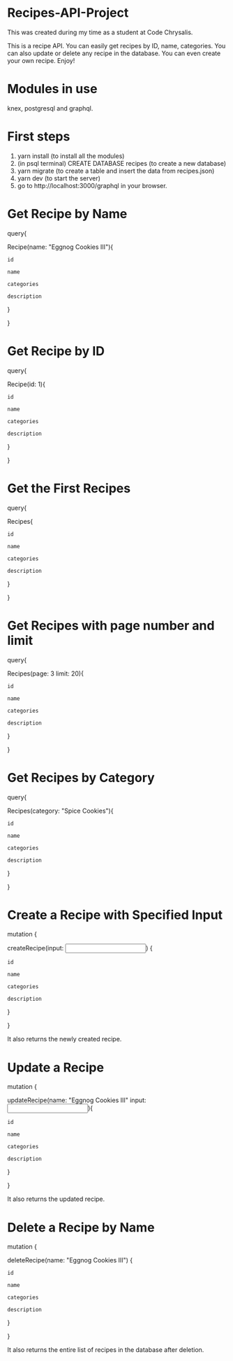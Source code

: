 # Recipes-API-Project
This was created during my time as a student at Code Chrysalis. 

This is a recipe API. You can easily get recipes by ID, name, categories. You can also update or delete any recipe in the database. You can even create your own recipe. Enjoy!

# Modules in use
knex, postgresql and graphql.

# First steps
1. yarn install (to install all the modules)
2. (in psql terminal) CREATE DATABASE recipes (to create a new database)
3. yarn migrate (to create a table and insert the data from recipes.json)
4. yarn dev (to start the server)
5. go to http://localhost:3000/graphql in your browser.

# Get Recipe by Name
query{

  Recipe(name: "Eggnog Cookies III"){

    id

    name

    categories

    description

  }

}

# Get Recipe by ID
query{

  Recipe(id: 1){

    id

    name

    categories

    description

  }

}

# Get the First Recipes
query{

  Recipes{

    id

    name

    categories

    description

  }

}

# Get Recipes with page number and limit
query{

  Recipes(page: 3 limit: 20){

    id

    name

    categories

    description

  }

}

# Get Recipes by Category
query{

  Recipes(category: "Spice Cookies"){

    id

    name

    categories

    description

  }

}

# Create a Recipe with Specified Input
mutation {

  createRecipe(input: <input>) {

    id

    name

    categories

    description

  }

}

It also returns the newly created recipe.

# Update a Recipe
mutation {

  updateRecipe(name: "Eggnog Cookies III" input: <input>){

    id

    name

    categories

    description

  }

}

It also returns the updated recipe.

# Delete a Recipe by Name
mutation {

  deleteRecipe(name: "Eggnog Cookies III") {

    id

    name

    categories

    description

  }
  
}

It also returns the entire list of recipes in the database after deletion.
